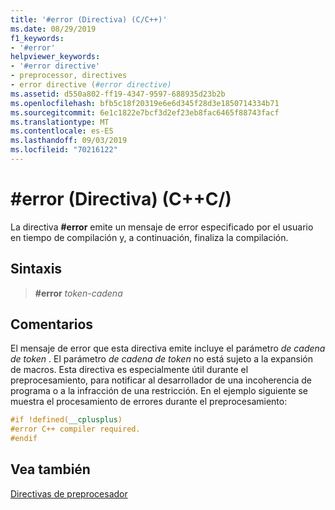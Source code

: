 ```yaml
---
title: '#error (Directiva) (C/C++)'
ms.date: 08/29/2019
f1_keywords:
- '#error'
helpviewer_keywords:
- '#error directive'
- preprocessor, directives
- error directive (#error directive)
ms.assetid: d550a802-ff19-4347-9597-688935d23b2b
ms.openlocfilehash: bfb5c18f20319e6e6d345f28d3e1850714334b71
ms.sourcegitcommit: 6e1c1822e7bcf3d2ef23eb8fac6465f88743facf
ms.translationtype: MT
ms.contentlocale: es-ES
ms.lasthandoff: 09/03/2019
ms.locfileid: "70216122"
---
```

# <a name="error-directive-cc"></a>#error (Directiva) (C++C/)

La directiva **#error** emite un mensaje de error especificado por el usuario en tiempo de compilación y, a continuación, finaliza la compilación.

## <a name="syntax"></a>Sintaxis

> **#error** *token-cadena*

## <a name="remarks"></a>Comentarios

El mensaje de error que esta directiva emite incluye el parámetro *de cadena de token* . El parámetro *de cadena de token* no está sujeto a la expansión de macros. Esta directiva es especialmente útil durante el preprocesamiento, para notificar al desarrollador de una incoherencia de programa o a la infracción de una restricción. En el ejemplo siguiente se muestra el procesamiento de errores durante el preprocesamiento:

```cpp
#if !defined(__cplusplus)
#error C++ compiler required.
#endif
```

## <a name="see-also"></a>Vea también

[Directivas de preprocesador](../preprocessor/preprocessor-directives.md)

